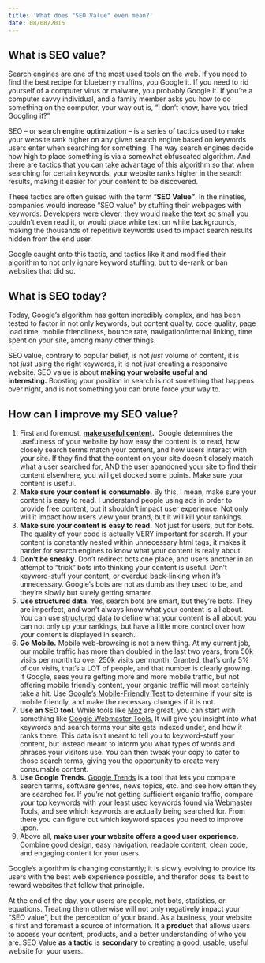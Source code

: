 ```yaml
---
title: 'What does "SEO Value" even mean?'
date: 08/08/2015
---
```

## What is SEO value?

Search engines are one of the most used tools on the web. If you need to find the best recipe for blueberry muffins, you Google it. If you need to rid yourself of a computer virus or malware, you probably Google it. If you’re a computer savvy individual, and a family member asks you how to do something on the computer, your way out is, “I don’t know, have you tried Googling it?”

SEO – or **s**earch **e**ngine **o**ptimization – is a series of tactics used to make your website rank higher on any given search engine based on keywords users enter when searching for something. The way search engines decide how high to place something is via a somewhat obfuscated algorithm. And there are tactics that you can take advantage of this algorithm so that when searching for certain keywords, your website ranks higher in the search results, making it easier for your content to be discovered.

These tactics are often guised with the term “**SEO Value”**. In the nineties, companies would increase “SEO value” by stuffing their webpages with keywords. Developers were clever; they would make the text so small you couldn’t even read it, or would place white text on white backgrounds, making the thousands of repetitive keywords used to impact search results hidden from the end user.

Google caught onto this tactic, and tactics like it and modified their algorithm to not only ignore keyword stuffing, but to de-rank or ban websites that did so.

## What is SEO today?

Today, Google’s algorithm has gotten incredibly complex, and has been tested to factor in not only keywords, but content quality, code quality, page load time, mobile friendliness, bounce rate, navigation/internal linking, time spent on your site, among many other things.

SEO value, contrary to popular belief, is not _just_ volume of content, it is not _just_ using the right keywords, it is not _just_ creating a responsive website. SEO value is about **making your website useful and interesting.** Boosting your position in search is not something that happens over night, and is not something you can brute force your way to.

## How can I improve my SEO value?

1.  First and foremost, **[make useful content](https://support.google.com/webmasters/answer/6001093?hl=en).**  Google determines the usefulness of your website by how easy the content is to read, how closely search terms match your content, and how users interact with your site. If they find that the content on your site doesn’t closely match what a user searched for, AND the user abandoned your site to find their content elsewhere, you will get docked some points. Make sure your content is useful.
2.  **Make sure your content is consumable.** By this, I mean, make sure your content is easy to read. I understand people using ads in order to provide free content, but it shouldn’t impact user experience. Not only will it impact how users view your brand, but it will kill your rankings.
3.  **Make sure your content is easy to read.** Not just for users, but for bots. The quality of your code is actually VERY important for search. If your content is constantly nested within unnecessary html tags, it makes it harder for search engines to know what your content is really about.
4.  **Don’t be sneaky**. Don’t redirect bots one place, and users another in an attempt to “trick” bots into thinking your content is useful. Don’t keyword-stuff your content, or overdue back-linking when it’s unnecessary. Google’s bots are not as dumb as they used to be, and they’re slowly but surely getting smarter.
5.  **Use structured data**. Yes, search bots are smart, but they’re bots. They are imperfect, and won’t always know what your content is all about. You can use [structured data](https://developers.google.com/structured-data/) to define what your content is all about; you can not only up your rankings, but have a little more control over how your content is displayed in search.
6.  **Go Mobile.** Mobile web-browsing is not a new thing. At my current job, our mobile traffic has more than doubled in the last two years, from 50k visits per month to over 250k visits per month. Granted, that’s only 5% of our visits, that’s a LOT of people, and that number is clearly growing. If Google, sees you’re getting more and more mobile traffic, but not offering mobile friendly content, your organic traffic will most certainly take a hit. Use [Google’s Mobile-Friendly Test](https://www.google.com/webmasters/tools/mobile-friendly/) to determine if your site is mobile friendly, and make the necessary changes if it is not.
7.  **Use an SEO tool**. While tools like [Moz](https://moz.com/) are great, you can start with something like [Google Webmaster Tools.](https://www.google.com/webmasters/) It will give you insight into what keywords and search terms your site gets indexed under, and how it ranks there. This data isn’t meant to tell you to keyword-stuff your content, but instead meant to inform you what types of words and phrases your visitors use. You can then tweak your copy to cater to those search terms, giving you the opportunity to create very consumable content.
8.  **Use Google Trends.** [Google Trends](https://www.google.com/trends/) is a tool that lets you compare search terms, software genres, news topics, etc. and see how often they are searched for. If you’re not getting sufficient organic traffic, compare your top keywords with your least used keywords found via Webmaster Tools, and see which keywords are actually being searched for. From there you can figure out which keyword spaces you need to improve upon.
9.  Above all, **make user your website offers a good user experience.** Combine good design, easy navigation, readable content, clean code, and engaging content for your users.

Google’s algorithm is changing constantly; it is slowly evolving to provide its users with the best web experience possible, and therefor does its best to reward websites that follow that principle.

At the end of the day, your users are people, not bots, statistics, or equations. Treating them otherwise will not only negatively impact your “SEO value”, but the perception of your brand. As a business, your website is first and foremast a source of information. It a **product** that allows users to access your content, products, and a better understanding of who you are. SEO Value **as a tactic** is **secondary** to creating a good, usable, useful website for your users.